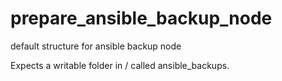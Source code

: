# prepare_ansible_backup_node

default structure for ansible backup node

Expects a writable folder in / called ansible_backups.
